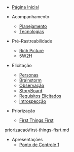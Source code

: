 - [Página Inicial](/)


- Acompanhamento
  - [Planejamento](./acompanhamento/planejamento.md)
  - [Tecnologias](./acompanhamento/tecnologias.md)

- Pré-Rastreabilidade
  - [Rich Picture](./pre-rastreabilidade/richPicture.md)
  - [5W2H](./pre-rastreabilidade/5w2h.md)

- Elicitação 
  - [Personas](./elicitacao/personas.md)
  - [Brainstorm](./elicitacao/brainstorm.md)
  - [Observação](./elicitacao/observacao.md)
  - [StoryBoard](./elicitacao/storyboard.md)
  - [Requisitos Elicitados](./elicitacao/requisitos_elicitados.md)
  - [Introspecção](./elicitacao/introspeccao.md)

- Priorização
  - [First Things First](./priorizacao/first-things-fisrt.md)
<!--  - [MoSCoW](./elicitacao/)-->
priorizacao\first-things-fisrt.md
- Apresentações
  - [Ponto de Controle 1](./apresentacoes/ponto_controle_1.md)

<!--
- [Análise](#)

- [Pós-Rastreabilidade](#) -->